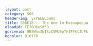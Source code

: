 ```yaml
---
layout: post 
category: S08 
header-img: yxYELELonAI 
title: S08E18 -- The One In Massapequa 
oloadid: FE7OUbeSd50 
gdriveid: 0B5Whx3bISzC5MU9pTk1FYktJbFk 
bgcolor: 01617B
--- 
```

<!--more--> 

